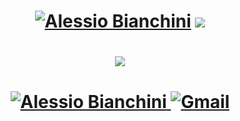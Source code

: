 <h1 align="center">
 <a href="https://www.linkedin.com/in/alessiobianchini"><img src="https://readme-typing-svg.demolab.com?font=Inconsolata&size=45&duration=2500&pause=400&color=1773F5&center=true&vCenter=true&multiline=true&repeat=false&width=820&height=130&lines=Alessio+Bianchini;Software+Architect+%40+DOIT+Consulting" alt="Alessio Bianchini" /></a>
  <img src="https://github-stats-alpha.vercel.app/api?username=alessiobianchini&cc=22272e&tc=37BCF6&ic=fff&bc=0000" />
</h1>

<h1 align="center">
  <!-- <img src="https://stackoverflow.com/users/flair/11152425.png?theme=dark" /> -->
  <img src="https://stackoverflow-readme-profile.johannchopin.fr/profile/11152425" />
</h1>

<h1 align="center">
 <a href="https://www.linkedin.com/in/alessiobianchini">
   <img src="https://img.shields.io/badge/LinkedIn-0077B5?style=for-the-badge&logo=linkedin&logoColor=white" 
        alt="Alessio Bianchini" />
  </a>
  <a href="mailto:abianchini.it@gmail.com">
   <img src="https://img.shields.io/badge/Gmail-D14836?style=for-the-badge&logo=gmail&logoColor=white" 
        alt="Gmail" />
  </a>
</h1>
